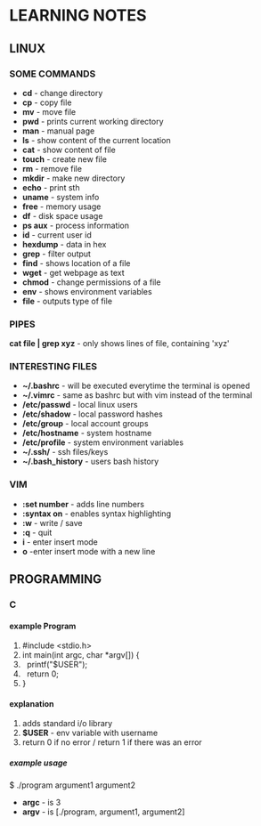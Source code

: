 # LEARNING NOTES

## LINUX

### SOME COMMANDS

- **cd** - change directory
- **cp** - copy file
- **mv** - move file
- **pwd** - prints current working directory
- **man** - manual page
- **ls** - show content of the current location
- **cat** - show content of file
- **touch** - create new file
- **rm** - remove file
- **mkdir** - make new directory
- **echo** - print sth
- **uname** - system info
- **free** - memory usage
- **df** - disk space usage
- **ps aux** - process information
- **id** - current user id
- **hexdump** - data in hex
- **grep** - filter output
- **find** - shows location of a file
- **wget** - get webpage as text
- **chmod** - change permissions of a file
- **env** - shows environment variables
- **file** - outputs type of file

### PIPES

**cat file | grep xyz** - only shows lines of file, containing 'xyz'

### INTERESTING FILES

- **~/.bashrc** - will be executed everytime the terminal is opened
- **~/.vimrc** - same as bashrc but with vim instead of the terminal
- **/etc/passwd** - local linux users
- **/etc/shadow** - local password hashes
- **/etc/group** - local account groups
- **/etc/hostname** - system hostname
- **/etc/profile** - system environment variables
- **~/.ssh/** - ssh files/keys
- **~/.bash_history** - users bash history

### VIM

- **:set number** - adds line numbers
- **:syntax on** - enables syntax highlighting
- **:w** - write / save
- **:q** - quit
- **i** - enter insert mode
- **o** -enter insert mode with a new line

## PROGRAMMING

### C

#### example Program

1. \#include &lt;stdio.h&gt;<br/>
2.  int main(int argc, char *argv[]) {<br/>
3.  &nbsp;&nbsp;printf("$USER");<br/>
4.  &nbsp;&nbsp;return 0;<br/>
5. }

#### explanation

1. adds standard i/o library
5. **$USER** - env variable with username
4. return 0 if no error / return 1 if there was an error

##### example usage

$ ./program argument1 argument2

- **argc** - is 3
- **argv** - is \[./program, argument1, argument2\]

